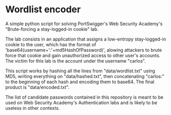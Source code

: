 <h1>Wordlist encoder</h1>
<p>A simple python script for solving PortSwigger's Web Security Academy's "Brute-forcing a stay-logged-in cookie" lab.</p>

<p>The lab consists in an application that assigns a low-entropy stay-logged-in cookie to the user, which has the format of 'base64(username+':'+md5HashOfPassword)', alowing attackers to brute force that cookie and gain unauthorized access to other user's accounts. The victim for this lab is the account under the username "carlos".</p>

<p>This script works by hashing all the lines from "data/wordlist.txt" using MD5, writing everything on "data/hashed.txt", then concatenating "carlos:" to the beginning of each hash and encoding them to base64. The final product is "data/encoded.txt".</p>

<p>The list of candidate passwords contained in this repository is meant to be used on Web Security Academy's Authentication labs and is likely to be useless in other contexts.</p>
